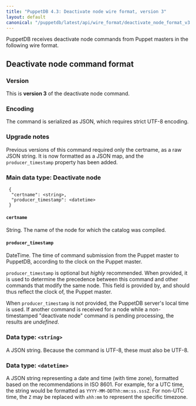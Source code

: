```yaml
---
title: "PuppetDB 4.3: Deactivate node wire format, version 3"
layout: default
canonical: "/puppetdb/latest/api/wire_format/deactivate_node_format_v3.html"
---
```


PuppetDB receives deactivate node commands from Puppet masters in the following wire format.

Deactivate node command format
-----

### Version

This is **version 3** of the deactivate node command.

### Encoding

The command is serialized as JSON, which requires strict UTF-8 encoding. 

### Upgrade notes

Previous versions of this command required only the certname, as a raw JSON
string. It is now formatted as a JSON map, and the `producer_timestamp` property
has been added.

### Main data type: Deactivate node

     {
      "certname": <string>,
      "producer_timestamp": <datetime>
     }

#### `certname`

String. The name of the node for which the catalog was compiled.

#### `producer_timestamp`

DateTime. The time of command submission from the Puppet master to PuppetDB,
according to the clock on the Puppet master.

`producer_timestamp` is optional but *highly* recommended. When provided, it is
used to determine the precedence between this command and other commands that
modify the same node. This field is provided by, and should thus reflect the
clock of, the Puppet master.

When `producer_timestamp` is not provided, the PuppetDB server's local time is
used. If another command is received for a node while a non-timestamped
"deactivate node" command is pending processing, the results are *undefined*.

### Data type: `<string>`

A JSON string. Because the command is UTF-8, these must also be UTF-8.

### Data type: `<datetime>`

A JSON string representing a date and time (with time zone), formatted based on
the recommendations in ISO 8601. For example, for a UTC time, the string would be
formatted as `YYYY-MM-DDThh:mm:ss.sssZ`. For non-UTC time, the `Z` may be replaced
with `±hh:mm` to represent the specific timezone.
